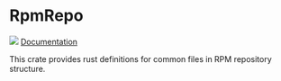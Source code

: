 # RpmRepo 
[![](http://meritbadge.herokuapp.com/rpmrepo)](https://crates.io/crates/rpmrepo)
[Documentation](https://docs.rs/rpmrepo) 

This crate provides rust definitions for common files in RPM repository structure.
